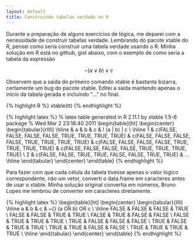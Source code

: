 ```yaml
---
layout: default
title: Construindo tabelas verdade no R
---
```


Durante a prepara&ccedil;&atilde;o de alguns exerc&iacute;cios de
l&oacute;gica, me deparei com a necessidade de construir tabelas
verdade. Lembrando do pacote xtable do R, pensei como seria construir
uma tabela verdade usando o R. Minha solu&ccedil;&atilde;o em R
est&aacute; no github, gist abaixo, com o exemplo de como seria a
tabela da express&atilde;o

$$\neg (a \lor b) \lor c$$

<script src="https://gist.github.com/852194.js"> </script>

Observem que a sa&iacute;da do primeiro comando xtable &eacute;
bastante bizarra, certamente um bug do pacote xtable. Editei a
sa&iacute;da mantendo apenas o in&iacute;cio da tabela gerada e
inclu&iacute;ndo "..." no final.

{% highlight R %}
xtable(tt)
{% endhighlight %}

{% highlight latex %}
% latex table generated in R 2.11.1 by xtable 1.5-6 package
% Wed Mar  2 23:18:40 2011
\begin{table}[ht]
\begin{center}
\begin{tabular}{rllll}
  \hline
 & a & b & c & ! (a $|$ b) $|$ c \\ 
  \hline
1 & c(FALSE, FALSE, FALSE, FALSE, TRUE, TRUE, TRUE, TRUE) & 
    c(FALSE, FALSE, FALSE, FALSE, TRUE, TRUE, TRUE, TRUE) & 
    c(FALSE, FALSE, FALSE, FALSE, TRUE, TRUE, TRUE, TRUE) & 
    c(FALSE, FALSE, FALSE, FALSE, TRUE, TRUE, TRUE, TRUE) \\ 
2 & c(FALSE, FALSE, TRUE, TRUE, FALSE, FALSE, TRUE, TRUE) & 
...
  \hline
\end{tabular}
\end{center}
\end{table}
{% endhighlight %}

Para fazer com que cada c&eacute;lula da tabela tivesse apenas o valor
l&oacute;gico correspondente, n&atilde;o um vetor, converti o
data.frame em caracteres antes de usar o xtable. Minha
solu&ccedil;&atilde;o original convertia em n&uacute;meros, Bruno
Lopes me lembrou de converter em caracteres diretamente.

{% highlight latex %}
\begin{table}[ht]
\begin{center}
\begin{tabular}{llll}
  \hline
a & b & c & \~{} (a OR b) OR c \\ 
  \hline
FALSE & FALSE & FALSE & TRUE \\ 
  FALSE & FALSE & TRUE & TRUE \\ 
  FALSE & TRUE & FALSE & FALSE \\ 
  FALSE & TRUE & TRUE & TRUE \\ 
  TRUE & FALSE & FALSE & FALSE \\ 
  TRUE & FALSE & TRUE & TRUE \\ 
  TRUE & TRUE & FALSE & FALSE \\ 
  TRUE & TRUE & TRUE & TRUE \\ 
   \hline
\end{tabular}
\end{center}
\end{table}
{% endhighlight %}

